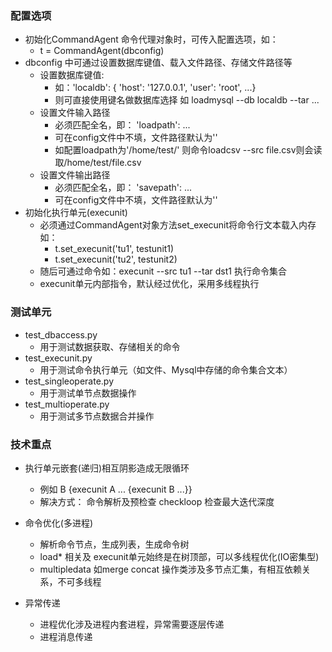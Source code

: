 ### 配置选项
- 初始化CommandAgent 命令代理对象时，可传入配置选项，如：
    - t = CommandAgent(dbconfig)
- dbconfig 中可通过设置数据库键值、载入文件路径、存储文件路径等
    - 设置数据库键值:
        - 如：'localdb': { 'host': '127.0.0.1', 'user': 'root', ...}
        - 则可直接使用键名做数据库选择 如 loadmysql --db localdb --tar ...
    - 设置文件输入路径
        - 必须匹配全名，即： 'loadpath': ...
        - 可在config文件中不填，文件路径默认为''
        - 如配置loadpath为'/home/test/' 则命令loadcsv --src file.csv则会读取/home/test/file.csv
    - 设置文件输出路径
        - 必须匹配全名，即： 'savepath': ...
        - 可在config文件中不填，文件路径默认为''
- 初始化执行单元(execunit)
    - 必须通过CommandAgent对象方法set_execunit将命令行文本载入内存如：
        - t.set_execunit('tu1', testunit1)
        - t.set_execunit('tu2', testunit2)
    - 随后可通过命令如：execunit --src tu1 --tar dst1 执行命令集合
    - execunit单元内部指令，默认经过优化，采用多线程执行

### 测试单元
- test_dbaccess.py
    - 用于测试数据获取、存储相关的命令
- test_execunit.py
    - 用于测试命令执行单元（如文件、Mysql中存储的命令集合文本）
- test_singleoperate.py
    - 用于测试单节点数据操作
- test_multioperate.py
    - 用于测试多节点数据合并操作

### 技术重点
- 执行单元嵌套(递归)相互阴影造成无限循环
	- 例如 B {execunit A ... {execunit B ...}}
	- 解决方式： 命令解析及预检查 checkloop 检查最大迭代深度

- 命令优化(多进程)
	- 解析命令节点，生成列表，生成命令树
	- load* 相关及 execunit单元始终是在树顶部，可以多线程优化(IO密集型)
	- multipledata 如merge concat 操作类涉及多节点汇集，有相互依赖关系，不可多线程

- 异常传递
	- 进程优化涉及进程内套进程，异常需要逐层传递
	- 进程消息传递
